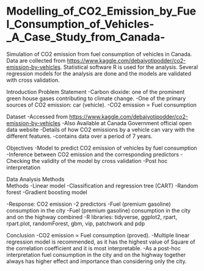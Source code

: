# Modelling_of_CO2_Emission_by_Fuel_Consumption_of_Vehicles-_A_Case_Study_from_Canada-
Simulation of CO2 emission from fuel consumption of vehicles in Canada. Data are collected from  https://www.kaggle.com/debajyotipodder/co2-emission-by-vehicles.
Statistical software R is used for the analysis. Several regression models for the analysis are done and the models are validated with cross validation. 

Introduction
Problem Statement 
 -Carbon dioxide: one of the prominent green house gases contributing to climate change. 
 -One of the primary sources of CO2 emission: car (vehicle).
 -CO2 emission ∝ Fuel consumption 

Dataset
-Accessed from https://www.kaggle.com/debajyotipodder/co2-emission-by-vehicles 
-Also Available at Canada Government official open data website
-Details of how CO2 emissions by a vehicle can vary with the different features.
-contains data over a period of 7 years. 

Objectives
 -Model to predict CO2 emission of vehicles by fuel consumption 
 -Inference between CO2 emission and the corresponding predictors 
 -Checking the validity of the model by cross validation 
 -Post hoc interpretation 

Data Analysis Methods  
Methods
-Linear model 
-Classification and regression tree (CART) 
-Random forest 
-Gradient boosting model 

-Response: CO2 emission
-2 predictors
    -Fuel (premium gasoline) consumption in the city 
    -Fuel (premium gasoline) consumption in the city and on the highway combined
-R libraries: tidyverse, ggplot2, rpart, rpart.plot, randomForest, gbm, vip, patchwork and pdp 

Conclusion
-CO2 emission ∝ Fuel consumption (proved).
 -Multiple linear regression model is recommended, as it has the highest value of Square of the correlation coefficient and it is most interpretable.
 -As a post-hoc interpretation fuel consumption in the city and on the highway together always has higher effect and importance than considering only the city.




